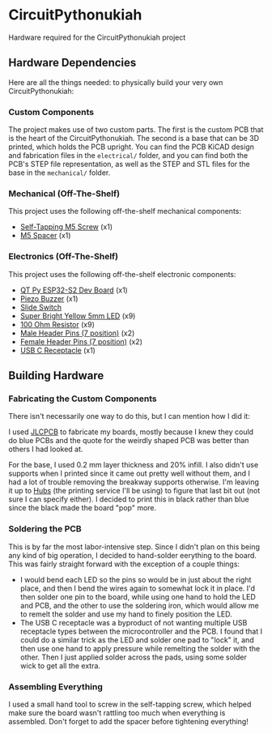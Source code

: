 # CircuitPythonukiah
Hardware required for the CircuitPythonukiah project

## Hardware Dependencies
Here are all the things needed: to physically build your very own CircuitPythonukiah:

### Custom Components

The project makes use of two custom parts. The first is the custom PCB that is the heart
of the CircuitPythonukiah.  The second is a base that can be 3D printed, which holds the
PCB upright.  You can find the PCB KiCAD design and fabrication files in the
`electrical/` folder, and you can find both the PCB's STEP file representation, as well
as the STEP and STL files for the base in the `mechanical/` folder.

### Mechanical (Off-The-Shelf)

This project uses the following off-the-shelf mechanical components:

* [Self-Tapping M5 Screw](https://www.mcmaster.com/90380A392/) (x1)
* [M5 Spacer](https://www.mcmaster.com/7298N112/) (x1)

### Electronics (Off-The-Shelf)
This project uses the following off-the-shelf electronic components:

* [QT Py ESP32-S2 Dev Board](https://www.adafruit.com/product/5325) (x1)
* [Piezo Buzzer](https://www.adafruit.com/product/160) (x1)
* [Slide Switch](https://www.digikey.com/en/products/detail/e-switch/EG1218/101726)
* [Super Bright Yellow 5mm LED](https://www.adafruit.com/product/2700>) (x9)
* [100 Ohm Resistor](https://www.digikey.com/en/products/detail/yageo/CFR-25JB-52-100R/246) (x9)
* [Male Header Pins (7 position)](https://www.digikey.com/en/products/detail/harwin-inc/M20-9770746/3727778) (x2)
* [Female Header Pins (7 position)](https://www.digikey.com/en/products/detail/sullins-connector-solutions/PPPC071LFBN-RC/810179) (x2)
* [USB C Receptacle](https://www.digikey.com/en/products/detail/cui-devices/UJC-VP-3-SMT-TR/14310511) (x1)


## Building Hardware

### Fabricating the Custom Components

There isn't necessarily one way to do this, but I can mention how I did it:

I used [JLCPCB](https://jlcpcb.com/) to fabricate my boards, mostly because I knew
they could do blue PCBs and the quote for the weirdly shaped PCB was better than
others I had looked at.

For the base, I used 0.2 mm layer thickness and 20% infill.  I also didn't use supports
when I printed since it came out pretty well without them, and I had a lot of trouble
removing the breakway supports otherwise.  I'm leaving it up to [Hubs](https://www.hubs.com/)
(the printing service I'll be using) to figure that last bit out (not sure I can specify
either).  I decided to print this in black rather than blue since the black made the
board "pop" more.

### Soldering the PCB

This is by far the most labor-intensive step.  Since I didn't plan on this being any
kind of big operation, I decided to hand-solder eerything to the board.  This was fairly
straight forward with the exception of a couple things:

* I would bend each LED so the pins so would be in just about the right place, and then I
  bend the wires again to somewhat lock it in place.  I'd then solder one pin to the board,
  while using one hand to hold the LED and PCB, and the other to use the soldering iron,
  which would allow me to remelt the solder and use my hand to finely position the LED.
* The USB C receptacle was a byproduct of not wanting multiple USB receptacle types
  between the microcontroller and the PCB.  I found that I could do a similar trick as
  the LED and solder one pad to "lock" it, and then use one hand to apply pressure while
  remelting the solder with the other.  Then I just applied solder across the pads, using
  some solder wick to get all the extra.

### Assembling Everything

I used a small hand tool to screw in the self-tapping screw, which helped make sure the board
wasn't rattling too much when everything is assembled.  Don't forget to add the spacer before
tightening everything!
